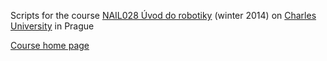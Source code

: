 Scripts for the course
[NAIL028 Úvod do robotiky](https://is.cuni.cz/studium/predmety/index.php?do=predmet&kod=NAIL028) (winter 2014)
on [Charles University](http://cuni.cz/) in Prague

[Course home page](http://ulita.ms.mff.cuni.cz/pub/predn/nail028/)
